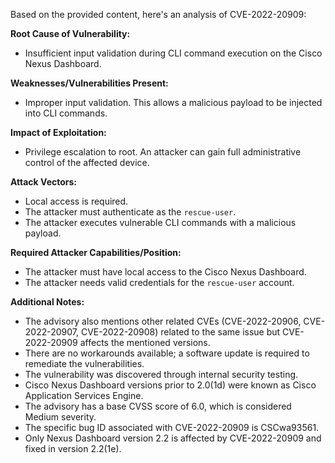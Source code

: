 Based on the provided content, here's an analysis of CVE-2022-20909:

**Root Cause of Vulnerability:**

*   Insufficient input validation during CLI command execution on the Cisco Nexus Dashboard.

**Weaknesses/Vulnerabilities Present:**

*   Improper input validation. This allows a malicious payload to be injected into CLI commands.

**Impact of Exploitation:**

*   Privilege escalation to root. An attacker can gain full administrative control of the affected device.

**Attack Vectors:**

*   Local access is required.
*   The attacker must authenticate as the `rescue-user`.
*   The attacker executes vulnerable CLI commands with a malicious payload.

**Required Attacker Capabilities/Position:**

*   The attacker must have local access to the Cisco Nexus Dashboard.
*   The attacker needs valid credentials for the `rescue-user` account.

**Additional Notes:**

*   The advisory also mentions other related CVEs (CVE-2022-20906, CVE-2022-20907, CVE-2022-20908) related to the same issue but CVE-2022-20909 affects the mentioned versions.
*   There are no workarounds available; a software update is required to remediate the vulnerabilities.
*   The vulnerability was discovered through internal security testing.
*   Cisco Nexus Dashboard versions prior to 2.0(1d) were known as Cisco Application Services Engine.
*   The advisory has a base CVSS score of 6.0, which is considered Medium severity.
*   The specific bug ID associated with CVE-2022-20909 is CSCwa93561.
*   Only Nexus Dashboard version 2.2 is affected by CVE-2022-20909 and fixed in version 2.2(1e).